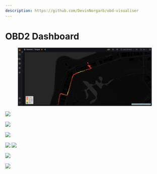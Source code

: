```yaml
---
description: https://github.com/DevinNorgarb/obd-visualiser
---
```


# OBD2 Dashboard

<figure><img src="../../.gitbook/assets/image.png" alt=""><figcaption></figcaption></figure>

![](<../../.gitbook/assets/2022-04-10\_20-21\_1 (copy).png>)

![](<../../.gitbook/assets/2022-04-10\_20-20\_1 (1).png>)

![](../../.gitbook/assets/2022-04-10\_20-21.png)

![](<../../.gitbook/assets/2022-04-10\_20-20 (2).png>) ![](<../../.gitbook/assets/2022-04-10\_20-19\_2 (1).png>)

![](../../.gitbook/assets/2022-04-10\_20-19\_2.png)

![](../../.gitbook/assets/2022-04-10\_20-19\_1.png)
